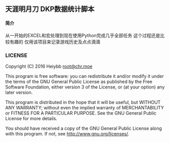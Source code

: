 ## 天涯明月刀 DKP数据统计脚本

#### 简介
从一开始的EXCEL和宏处理到现在使用Python完成几乎全部任务
这个过程还是比较有趣的
仅用该项目来记录游戏历史及点点滴滴


### LICENSE

Copyright (C) 2016 Heiybb <root@chr.moe>

This program is free software: you can redistribute it and/or modify
it under the terms of the GNU General Public License as published by
the Free Software Foundation, either version 3 of the License, or
(at your option) any later version.

This program is distributed in the hope that it will be useful,
but WITHOUT ANY WARRANTY; without even the implied warranty of
MERCHANTABILITY or FITNESS FOR A PARTICULAR PURPOSE.  See the
GNU General Public License for more details.

You should have received a copy of the GNU General Public License along with this program. If not, see <http://www.gnu.org/licenses/>.

